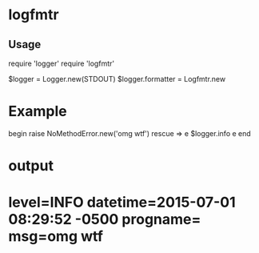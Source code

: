# logfmtr

## Usage

  require 'logger'
  require 'logfmtr'

  $logger = Logger.new(STDOUT)
  $logger.formatter = Logfmtr.new

  # Example
  begin
    raise NoMethodError.new('omg wtf')
  rescue => e
    $logger.info e
  end

  # output
  # level=INFO datetime=2015-07-01 08:29:52 -0500 progname= msg=omg wtf
